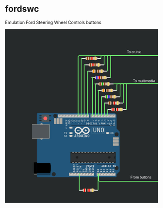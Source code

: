 # fordswc
Emulation Ford Steering Wheel Controls buttons

![Schema](https://github.com/radroxx/fordswc/blob/master/schema.jpg?raw=true)

